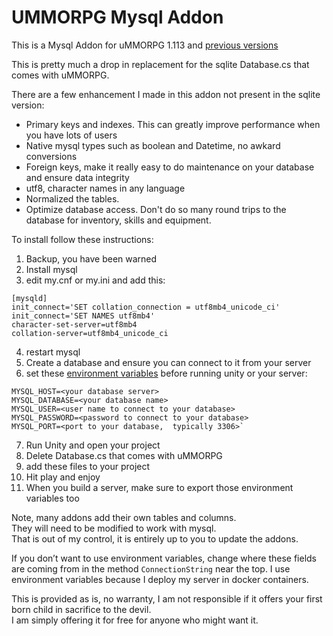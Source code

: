 # UMMORPG Mysql Addon

This is a Mysql Addon for uMMORPG 1.113 and [previous versions](https://github.com/paulpach/ummorpg_mysql/releases)

This is pretty much a drop in replacement for the sqlite Database.cs that comes with uMMORPG.  

There are a few enhancement I made in this addon not present in the sqlite version:

* Primary keys and indexes.  This can greatly improve performance when you have lots of users
* Native mysql types such as boolean and Datetime, no awkard conversions
* Foreign keys,  make it really easy to do maintenance on your database and ensure data integrity
* utf8, character names in any language
* Normalized the tables.
* Optimize database access.  Don't do so many round trips to the database for inventory, skills and equipment.


To install follow these instructions:

1) Backup,  you have been warned
2) Install mysql
3) edit my.cnf or my.ini and add this:
```
[mysqld]
init_connect='SET collation_connection = utf8mb4_unicode_ci' 
init_connect='SET NAMES utf8mb4' 
character-set-server=utf8mb4 
collation-server=utf8mb4_unicode_ci 
```
4) restart mysql
5) Create a database and ensure you can connect to it from your server
6) set these [environment variables](https://www.youtube.com/watch?v=bEroNNzqlF4) before running unity or your server:
~~~~
MYSQL_HOST=<your database server>
MYSQL_DATABASE=<your database name>
MYSQL_USER=<user name to connect to your database>
MYSQL_PASSWORD=<password to connect to your database>
MYSQL_PORT=<port to your database,  typically 3306>`
~~~~
7) Run Unity and open your project
8) Delete Database.cs that comes with uMMORPG
9) add these files to your project
10) Hit play and enjoy
11) When you build a server,  make sure to export those environment variables too


Note, many addons add their own tables and columns.  
They will need to be modified to work with mysql.  
That is out of my control,  it is entirely up to you to update the addons.

If you don’t want to use environment variables, change where these fields are coming from in the method `ConnectionString` near the top. I use environment variables because I deploy my server in docker containers.

This is provided as is,  no warranty,  I am not responsible if it offers your first born child in sacrifice to the devil.  
I am simply offering it for free for anyone who might want it.
